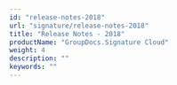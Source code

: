 ```yaml
---
id: "release-notes-2018"
url: "signature/release-notes-2018"
title: "Release Notes - 2018"
productName: "GroupDocs.Signature Cloud"
weight: 4
description: ""
keywords: ""
---
```


